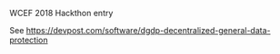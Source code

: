 WCEF 2018 Hackthon entry 

See https://devpost.com/software/dgdp-decentralized-general-data-protection
